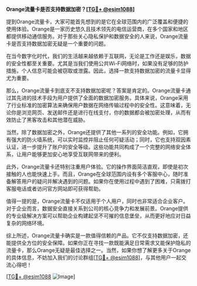 **Orange流量卡是否支持数据加密？[[TG💪+ @esim1088](https://t.me/s/esim1088)]**

提到Orange流量卡，大家可能首先想到的是它在全球范围内的广泛覆盖和便捷的使用体验。Orange是一家历史悠久且技术领先的电信运营商，在多个国家和地区都提供移动通信服务。对于那些关心隐私保护和数据安全的人来说，Orange流量卡是否支持数据加密无疑是一个重要的问题。

在当今数字化时代，我们的生活越来越依赖于互联网，无论是工作还是娱乐，数据的安全性都至关重要。尤其是当我们使用公共Wi-Fi网络时，如果没有足够的防护措施，个人信息可能会被窃取或泄露。因此，选择一款支持数据加密的流量卡显得尤为重要。

那么，Orange流量卡到底支不支持数据加密呢？答案是肯定的。Orange流量卡通过其先进的技术手段为用户提供了全面的数据加密服务。具体来说，Orange采用了行业标准的加密算法来确保用户数据在网络传输过程中的安全性。这意味着，无论你是浏览网页、发送邮件还是进行在线支付，你的数据都会被加密处理，从而有效防止了黑客攻击和其他潜在威胁。

当然，除了数据加密之外，Orange还提供了其他一系列的安全功能。例如，它拥有强大的防火墙系统，可以实时监控并阻止任何可疑活动；同时，它也支持双因素认证，进一步提升了账户的安全等级。这些功能共同构成了一个完整的网络安全体系，让用户能够更加安心地享受互联网带来的便利。

此外，Orange流量卡还特别注重用户体验。它的操作界面简洁直观，即使是初次接触的人也能快速上手。而且，Orange在全球范围内设有多个客服中心，随时准备解答用户的疑问并解决遇到的问题。如果你在使用过程中遇到了困难，只需拨打客服电话或者访问官方网站即可获得帮助。

值得一提的是，Orange流量卡不仅适用于个人用户，同时也非常适合企业客户。对于企业而言，数据安全直接关系到公司的核心竞争力和发展前景。Orange提供的专业级解决方案可以帮助企业构建起坚不可摧的信息堡垒，从而更好地应对日益复杂的网络环境。

综上所述，Orange流量卡确实是一款值得信赖的产品。它不仅支持数据加密，还能提供全方位的安全保障。如果你正在寻找一款既能满足日常需求又能保护隐私的流量卡，那么Orange无疑是最佳选择之一。当然，如果你想了解更多关于Orange的具体信息，不妨加入我们的讨论群组[[TG💪+ @esim1088](https://t.me/s/esim1088)]，与其他用户一起交流心得吧！

[[TG💪+ @esim1088](https://t.me/s/esim1088) ![Image](https://i.postimg.cc/4NQfJmqS/Snipaste-2025-05-13-00-14-12.png)]